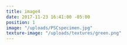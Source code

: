 ```yaml
---
title: image4
date: 2017-11-23 16:41:00 -05:00
position: 1
image: "/uploads/PSCspecimen.jpg"
texture-image: "/uploads/textures/green.png"
---
```


